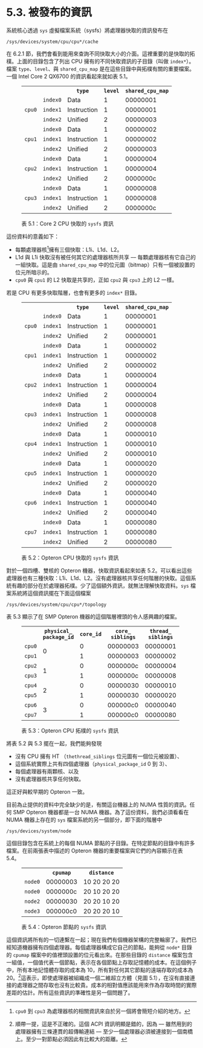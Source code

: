 # 5.3. 被發布的資訊

系統核心透過 `sys` 虛擬檔案系統（sysfs）將處理器快取的資訊發布在

`/sys/devices/system/cpu/cpu*/cache`

在 6.2.1 節，我們會看到能用來查詢不同快取大小的介面。這裡重要的是快取的拓樸。上面的目錄包含了列出 CPU 擁有的不同快取資訊的子目錄（叫做 `index*`）。檔案 `type`、`level`、與 `shared_cpu_map` 是在這些目錄中與拓樸有關的重要檔案。一個 Intel Core 2 QX6700 的資訊看起來就如表 5.1。

<figure>
  <table>
    <tr>
      <th colspan="2"></th>
      <th><code>type</code></th>
      <th><code>level</code></th>
      <th><code>shared_cpu_map</code></th>
    </tr>
    <tr>
      <td rowspan="3"><code>cpu0</code></td>
      <td><code>index0</code></td>
      <td>Data</td>
      <td>1</td>
      <td>00000001</td>
    </tr>
    <tr>
      <td><code>index1</code></td>
      <td>Instruction</td>
      <td>1</td>
      <td>00000001</td>
    </tr>
    <tr>
      <td><code>index2</code></td>
      <td>Unified</td>
      <td>2</td>
      <td>00000003</td>
    </tr>
    <tr>
      <td rowspan="3"><code>cpu1</code></td>
      <td><code>index0</code></td>
      <td>Data</td>
      <td>1</td>
      <td>00000002</td>
    </tr>
    <tr>
      <td><code>index1</code></td>
      <td>Instruction</td>
      <td>1</td>
      <td>00000002</td>
    </tr>
    <tr>
      <td><code>index2</code></td>
      <td>Unified</td>
      <td>2</td>
      <td>00000003</td>
    </tr>
    <tr>
      <td rowspan="3"><code>cpu2</code></td>
      <td><code>index0</code></td>
      <td>Data</td>
      <td>1</td>
      <td>00000004</td>
    </tr>
    <tr>
      <td><code>index1</code></td>
      <td>Instruction</td>
      <td>1</td>
      <td>00000004</td>
    </tr>
    <tr>
      <td><code>index2</code></td>
      <td>Unified</td>
      <td>2</td>
      <td>0000000c</td>
    </tr>
    <tr>
      <td rowspan="3"><code>cpu3</code></td>
      <td><code>index0</code></td>
      <td>Data</td>
      <td>1</td>
      <td>00000008</td>
    </tr>
    <tr>
      <td><code>index1</code></td>
      <td>Instruction</td>
      <td>1</td>
      <td>00000008</td>
    </tr>
    <tr>
      <td><code>index2</code></td>
      <td>Unified</td>
      <td>2</td>
      <td>0000000c</td>
    </tr>
  </table>
  <figcaption>表 5.1：Core 2 CPU 快取的 <code>sysfs</code> 資訊</figcaption>
</figure>

這份資料的意義如下：

* 每顆處理器核[^25]擁有三個快取：L1i、L1d、L2。
* L1d 與 L1i 快取沒有被任何其它的處理器核所共享 –– 每顆處理器核有它自己的一組快取。這是由 `shared_cpu_map` 中的位元圖（bitmap）只有一個被設置的位元所暗示的。
* `cpu0` 與 `cpu1` 的 L2 快取是共享的，正如 `cpu2` 與 `cpu3` 上的 L2 一樣。

若是 CPU 有更多快取階層，也會有更多的 `index*` 目錄。

<figure>
  <table>
    <tr>
      <th colspan="2"></th>
      <th><code>type</code></th>
      <th><code>level</code></th>
      <th><code>shared_cpu_map</code></th>
    </tr>
    <tr>
      <td rowspan="3"><code>cpu0</code></td>
      <td><code>index0</code></td>
      <td>Data</td>
      <td>1</td>
      <td>00000001</td>
    </tr>
    <tr>
      <td><code>index1</code></td>
      <td>Instruction</td>
      <td>1</td>
      <td>00000001</td>
    </tr>
    <tr>
      <td><code>index2</code></td>
      <td>Unified</td>
      <td>2</td>
      <td>00000001</td>
    </tr>
    <tr>
      <td rowspan="3"><code>cpu1</code></td>
      <td><code>index0</code></td>
      <td>Data</td>
      <td>1</td>
      <td>00000002</td>
    </tr>
    <tr>
      <td><code>index1</code></td>
      <td>Instruction</td>
      <td>1</td>
      <td>00000002</td>
    </tr>
    <tr>
      <td><code>index2</code></td>
      <td>Unified</td>
      <td>2</td>
      <td>00000002</td>
    </tr>
    <tr>
      <td rowspan="3"><code>cpu2</code></td>
      <td><code>index0</code></td>
      <td>Data</td>
      <td>1</td>
      <td>00000004</td>
    </tr>
    <tr>
      <td><code>index1</code></td>
      <td>Instruction</td>
      <td>1</td>
      <td>00000004</td>
    </tr>
    <tr>
      <td><code>index2</code></td>
      <td>Unified</td>
      <td>2</td>
      <td>00000004</td>
    </tr>
    <tr>
      <td rowspan="3"><code>cpu3</code></td>
      <td><code>index0</code></td>
      <td>Data</td>
      <td>1</td>
      <td>00000008</td>
    </tr>
    <tr>
      <td><code>index1</code></td>
      <td>Instruction</td>
      <td>1</td>
      <td>00000008</td>
    </tr>
    <tr>
      <td><code>index2</code></td>
      <td>Unified</td>
      <td>2</td>
      <td>00000008</td>
    </tr>
    <tr>
      <td rowspan="3"><code>cpu4</code></td>
      <td><code>index0</code></td>
      <td>Data</td>
      <td>1</td>
      <td>00000010</td>
    </tr>
    <tr>
      <td><code>index1</code></td>
      <td>Instruction</td>
      <td>1</td>
      <td>00000010</td>
    </tr>
    <tr>
      <td><code>index2</code></td>
      <td>Unified</td>
      <td>2</td>
      <td>00000010</td>
    </tr>
    <tr>
      <td rowspan="3"><code>cpu5</code></td>
      <td><code>index0</code></td>
      <td>Data</td>
      <td>1</td>
      <td>00000020</td>
    </tr>
    <tr>
      <td><code>index1</code></td>
      <td>Instruction</td>
      <td>1</td>
      <td>00000020</td>
    </tr>
    <tr>
      <td><code>index2</code></td>
      <td>Unified</td>
      <td>2</td>
      <td>00000020</td>
    </tr>
    <tr>
      <td rowspan="3"><code>cpu6</code></td>
      <td><code>index0</code></td>
      <td>Data</td>
      <td>1</td>
      <td>00000040</td>
    </tr>
    <tr>
      <td><code>index1</code></td>
      <td>Instruction</td>
      <td>1</td>
      <td>00000040</td>
    </tr>
    <tr>
      <td><code>index2</code></td>
      <td>Unified</td>
      <td>2</td>
      <td>00000040</td>
    </tr>
    <tr>
      <td rowspan="3"><code>cpu7</code></td>
      <td><code>index0</code></td>
      <td>Data</td>
      <td>1</td>
      <td>00000080</td>
    </tr>
    <tr>
      <td><code>index1</code></td>
      <td>Instruction</td>
      <td>1</td>
      <td>00000080</td>
    </tr>
    <tr>
      <td><code>index2</code></td>
      <td>Unified</td>
      <td>2</td>
      <td>00000080</td>
    </tr>
  </table>
  <figcaption>表 5.2：Opteron CPU 快取的 <code>sysfs</code> 資訊</figcaption>
</figure>

對於一個四槽、雙核的 Opteron 機器，快取資訊看起來如表 5.2。可以看出這些處理器也有三種快取：L1i、L1d、L2。沒有處理器核共享任何階層的快取。這個系統有趣的部分在於處理器拓樸。少了這個額外資訊，就無法理解快取資料。`sys` 檔案系統將這個資訊擺在下面這個檔案

`/sys/devices/system/cpu/cpu*/topology`

表 5.3 顯示了在 SMP Opteron 機器的這個階層裡頭的令人感興趣的檔案。

<figure>
  <table>
    <tr>
      <th></th>
      <th><code>physical_<br />package_id</code></th>
      <th><code>core_id</code></th>
      <th><code>core_<br />siblings</code></th>
      <th><code>thread_<br />siblings</code></th>
    </tr>
    <tr>
      <td><code>cpu0</code></td>
      <td rowspan="2">0</td>
      <td>0</td>
      <td>00000003</td>
      <td>00000001</td>
    </tr>
    <tr>
      <td><code>cpu1</code></td>
      <td>1</td>
      <td>00000003</td>
      <td>00000002</td>
    </tr>
    <tr>
      <td><code>cpu2</code></td>
      <td rowspan="2">1</td>
      <td>0</td>
      <td>0000000c</td>
      <td>00000004</td>
    </tr>
    <tr>
      <td><code>cpu3</code></td>
      <td>1</td>
      <td>0000000c</td>
      <td>00000008</td>
    </tr>
    <tr>
      <td><code>cpu4</code></td>
      <td rowspan="2">2</td>
      <td>0</td>
      <td>00000030</td>
      <td>00000010</td>
    </tr>
    <tr>
      <td><code>cpu5</code></td>
      <td>1</td>
      <td>00000030</td>
      <td>00000020</td>
    </tr>
    <tr>
      <td><code>cpu6</code></td>
      <td rowspan="2">3</td>
      <td>0</td>
      <td>000000c0</td>
      <td>00000040</td>
    </tr>
    <tr>
      <td><code>cpu7</code></td>
      <td>1</td>
      <td>000000c0</td>
      <td>00000080</td>
    </tr>
  </table>
  <figcaption>表 5.3：Opteron CPU 拓樸的 <code>sysfs</code> 資訊</figcaption>
</figure>

將表 5.2 與 5.3 擺在一起，我們能夠發現

* 沒有 CPU 擁有 HT （`thethread_siblings` 位元圖有一個位元被設置）、
* 這個系統實際上共有四個處理器（`physical_package_id` 0 到 3）、
* 每個處理器有兩顆核、以及
* 沒有處理器核共享任何快取。

這正好與較早期的 Opteron 一致。

目前為止提供的資料中完全缺少的是，有關這台機器上的 NUMA 性質的資訊。任何 SMP Opteron 機器都是一台 NUMA 機器。為了這份資料，我們必須看看在 NUMA 機器上存在的 `sys` 檔案系統的另一個部分，即下面的階層中

`/sys/devices/system/node`

這個目錄包含在系統上的每個 NUMA 節點的子目錄。在特定節點的目錄中有許多檔案。在前兩張表中描述的 Opteron 機器的重要檔案與它們的內容顯示在表 5.4。

<figure>
  <table>
    <tr>
      <th></th>
      <th><code>cpumap</code></th>
      <th><code>distance</code></th>
    </tr>
    <tr>
      <td><code>node0</code></td>
      <td>00000003</td>
      <td>10 20 20 20</td>
    </tr>
    <tr>
      <td><code>node0</code></td>
      <td>0000000c</td>
      <td>20 10 20 20</td>
    </tr>
    <tr>
      <td><code>node2</code></td>
      <td>00000030</td>
      <td>20 20 10 20</td>
    </tr>
    <tr>
      <td><code>node3</code></td>
      <td>000000c0</td>
      <td>20 20 20 10</td>
    </tr>
  </table>
  <figcaption>表 5.4：Opteron 節點的 <code>sysfs</code> 資訊</figcaption>
</figure>

這個資訊將所有的一切連繫在一起；現在我們有個機器架構的完整輪廓了。我們已經知道機器擁有四個處理器。每個處理器構成它自己的節點，能夠從 `node*` 目錄的 `cpumap` 檔案中的值裡頭設置的位元看出來。在那些目錄的 `distance` 檔案包含一組值，一個值代表一個節點，表示在各個節點上存取記憶體的成本。在這個例子中，所有本地記憶體存取的成本為 10，所有對任何其它節點的遠端存取的成本為 20。[^26]這表示，即使處理器被組織成一個二維超立方體（見圖 5.1），在沒有直接連接的處理器之間存取也沒有比較貴。成本的相對值應該能用來作為存取時間的實際差距的估計。所有這些資訊的準確性是另一個問題了。


[^25]: `cpu0` 到 `cpu3` 為處理器核的相關資訊來自於另一個將會簡短介紹的地方。

[^26]: 順帶一提，這是不正確的。這個 ACPI 資訊明顯是錯的，因為 –– 雖然用到的處理器擁有三條連貫的超傳輸連結 –– 至少一個處理器必須被連接到一個南橋上。至少一對節點必須因此有比較大的距離。

